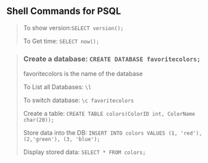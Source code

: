 ## Shell Commands for PSQL

>To show version:`SELECT version();`
>
>To Get time: `SELECT now();`

>### Create a database: `CREATE DATABASE favoritecolors;` 
>
>favoritecolors is the name of the database
>
>To List all Databases: `\l`
>
>To switch database: `\c favoritecolors`
>
>Create a table: `CREATE TABLE colors(ColorID int, ColorName char(20));`
>
>Store data into the DB: `INSERT INTO colors VALUES (1, 'red'), (2,'green'), (3, 'blue');`
>
> Display stored data: `SELECT * FROM colors;`